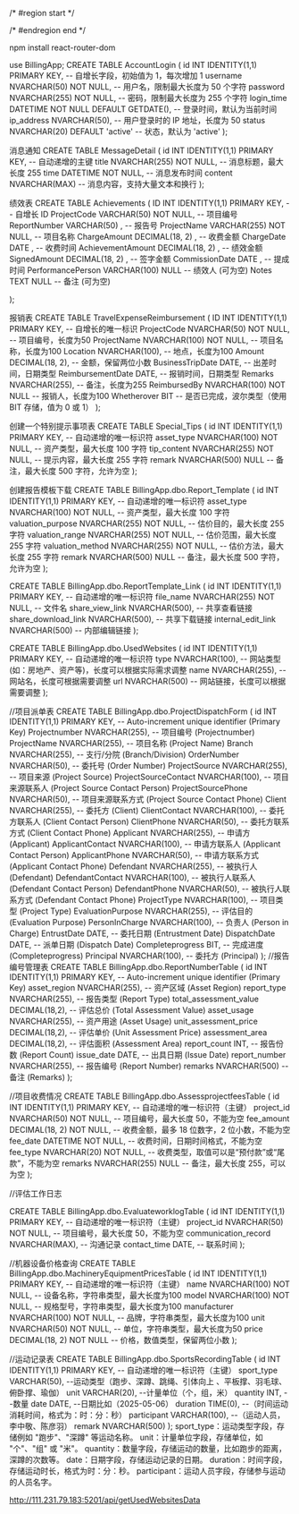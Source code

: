 /* #region start */

/*  #endregion end */






npm install react-router-dom

use BillingApp;
CREATE TABLE AccountLogin (
    id INT IDENTITY(1,1) PRIMARY KEY,  -- 自增长字段，初始值为 1，每次增加 1
    username NVARCHAR(50) NOT NULL,     -- 用户名，限制最大长度为 50 个字符
    password NVARCHAR(255) NOT NULL,    -- 密码，限制最大长度为 255 个字符
    login_time DATETIME NOT NULL DEFAULT GETDATE(),  -- 登录时间，默认为当前时间
    ip_address NVARCHAR(50),            -- 用户登录时的 IP 地址，长度为 50
    status NVARCHAR(20) DEFAULT 'active'  -- 状态，默认为 'active'
);


消息通知
CREATE TABLE MessageDetail (
    id INT IDENTITY(1,1) PRIMARY KEY,  -- 自动递增的主键
    title NVARCHAR(255) NOT NULL,       -- 消息标题，最大长度 255
    time DATETIME NOT NULL,             -- 消息发布时间
    content NVARCHAR(MAX)               -- 消息内容，支持大量文本和换行
);


绩效表
CREATE TABLE Achievements (
    ID INT IDENTITY(1,1) PRIMARY KEY,          -- 自增长 ID
    ProjectCode VARCHAR(50)  NOT NULL,           -- 项目编号
    ReportNumber VARCHAR(50)  ,          -- 报告号
    ProjectName VARCHAR(255)  NOT NULL,          -- 项目名称
    ChargeAmount DECIMAL(18, 2)  ,       -- 收费金额
    ChargeDate DATE  ,               -- 收费时间
    AchievementAmount DECIMAL(18, 2)  ,  -- 绩效金额
    SignedAmount DECIMAL(18, 2)  ,       -- 签字金额
    CommissionDate DATE ,           -- 提成时间
    PerformancePerson VARCHAR(100) NULL         -- 绩效人 (可为空)
    Notes TEXT NULL                             -- 备注 (可为空)
    
);

 报销表
 CREATE TABLE TravelExpenseReimbursement (
    ID INT IDENTITY(1,1) PRIMARY KEY,  -- 自增长的唯一标识
    ProjectCode NVARCHAR(50) NOT NULL,  -- 项目编号，长度为50
    ProjectName NVARCHAR(100) NOT NULL,  -- 项目名称，长度为100
    Location NVARCHAR(100),  -- 地点，长度为100
    Amount DECIMAL(18, 2),  -- 金额，保留两位小数
    BusinessTripDate DATE,  -- 出差时间，日期类型
    ReimbursementDate DATE,  -- 报销时间，日期类型
    Remarks NVARCHAR(255),  -- 备注，长度为255
    ReimbursedBy NVARCHAR(100) NOT NULL  -- 报销人，长度为100
    Whetherover BIT  -- 是否已完成，波尔类型（使用 BIT 存储，值为 0 或 1）
);


创建一个特别提示事项表
CREATE TABLE Special_Tips (
    id INT IDENTITY(1,1) PRIMARY KEY,         -- 自动递增的唯一标识符
    asset_type NVARCHAR(100) NOT NULL,         -- 资产类型，最大长度 100 字符
    tip_content NVARCHAR(255) NOT NULL,       -- 提示内容，最大长度 255 字符
    remark NVARCHAR(500) NULL                 -- 备注，最大长度 500 字符，允许为空
);

创建报告模板下载
CREATE TABLE BillingApp.dbo.Report_Template (
    id INT IDENTITY(1,1) PRIMARY KEY,         -- 自动递增的唯一标识符
    asset_type NVARCHAR(100) NOT NULL,         -- 资产类型，最大长度 100 字符
    valuation_purpose NVARCHAR(255) NOT NULL,  -- 估价目的，最大长度 255 字符
    valuation_range NVARCHAR(255) NOT NULL,    -- 估价范围，最大长度 255 字符
    valuation_method NVARCHAR(255) NOT NULL,   -- 估价方法，最大长度 255 字符
    remark NVARCHAR(500) NULL                 -- 备注，最大长度 500 字符，允许为空
);

CREATE TABLE BillingApp.dbo.ReportTemplate_Link (
    id INT IDENTITY(1,1) PRIMARY KEY,  -- 自动递增的唯一标识符
    file_name NVARCHAR(255) NOT NULL,   -- 文件名
    share_view_link NVARCHAR(500),      -- 共享查看链接
    share_download_link NVARCHAR(500),  -- 共享下载链接
    internal_edit_link NVARCHAR(500)    -- 内部编辑链接
);


CREATE TABLE BillingApp.dbo.UsedWebsites (
    id INT IDENTITY(1,1) PRIMARY KEY,  -- 自动递增的唯一标识符
    type NVARCHAR(100),                 -- 网站类型 (如：房地产、资产等)，长度可以根据实际需求调整
    name NVARCHAR(255),                 -- 网站名，长度可根据需要调整
    url NVARCHAR(500)                   -- 网站链接，长度可以根据需要调整
);

//项目派单表
CREATE TABLE BillingApp.dbo.ProjectDispatchForm (
    id INT IDENTITY(1,1) PRIMARY KEY,  -- Auto-increment unique identifier (Primary Key)
    Projectnumber NVARCHAR(255),  -- 项目编号 (Projectnumber)
    ProjectName NVARCHAR(255),  -- 项目名称 (Project Name)
    Branch NVARCHAR(255),  -- 支行/分院 (Branch/Division)
    OrderNumber NVARCHAR(50),  -- 委托号 (Order Number)
    ProjectSource NVARCHAR(255),  -- 项目来源 (Project Source)
    ProjectSourceContact NVARCHAR(100),  -- 项目来源联系人 (Project Source Contact Person)
    ProjectSourcePhone NVARCHAR(50),  -- 项目来源联系方式 (Project Source Contact Phone)
    Client NVARCHAR(255),  -- 委托方 (Client)
    ClientContact NVARCHAR(100),  -- 委托方联系人 (Client Contact Person)
    ClientPhone NVARCHAR(50),  -- 委托方联系方式 (Client Contact Phone)
    Applicant NVARCHAR(255),  -- 申请方 (Applicant)
    ApplicantContact NVARCHAR(100),  -- 申请方联系人 (Applicant Contact Person)
    ApplicantPhone NVARCHAR(50),  -- 申请方联系方式 (Applicant Contact Phone)
    Defendant NVARCHAR(255),  -- 被执行人 (Defendant)
    DefendantContact NVARCHAR(100),  -- 被执行人联系人 (Defendant Contact Person)
    DefendantPhone NVARCHAR(50),  -- 被执行人联系方式 (Defendant Contact Phone)
    ProjectType NVARCHAR(100),  -- 项目类型 (Project Type)
    EvaluationPurpose NVARCHAR(255),  -- 评估目的 (Evaluation Purpose)
    PersonInCharge NVARCHAR(100),  -- 负责人 (Person in Charge)
    EntrustDate DATE,  -- 委托日期 (Entrustment Date)
    DispatchDate DATE,  -- 派单日期 (Dispatch Date)
    Completeprogress BIT,  -- 完成进度 (Completeprogress)
    Principal NVARCHAR(100),  -- 委托方 (Principal)
);
//报告编号管理表
CREATE TABLE BillingApp.dbo.ReportNumberTable (
    id INT IDENTITY(1,1) PRIMARY KEY,  -- Auto-increment unique identifier (Primary Key)
    asset_region NVARCHAR(255),         -- 资产区域 (Asset Region)
    report_type NVARCHAR(255),          -- 报告类型 (Report Type)
    total_assessment_value DECIMAL(18,2), -- 评估总价 (Total Assessment Value)
    asset_usage NVARCHAR(255),          -- 资产用途 (Asset Usage)
    unit_assessment_price DECIMAL(18,2), -- 评估单价 (Unit Assessment Price)
    assessment_area DECIMAL(18,2),      -- 评估面积 (Assessment Area)
    report_count INT,                   -- 报告份数 (Report Count)
    issue_date DATE,                    -- 出具日期 (Issue Date)
    report_number NVARCHAR(255),        -- 报告编号 (Report Number)
    remarks NVARCHAR(500)               -- 备注 (Remarks)
);

//项目收费情况
CREATE TABLE BillingApp.dbo.AssessprojectfeesTable (
    id INT IDENTITY(1,1) PRIMARY KEY,  -- 自动递增的唯一标识符（主键）
    project_id NVARCHAR(50) NOT NULL,  -- 项目编号，最大长度 50，不能为空
    fee_amount DECIMAL(18, 2) NOT NULL,  -- 收费金额，最多 18 位数字，2 位小数，不能为空
    fee_date DATETIME NOT NULL,  -- 收费时间，日期时间格式，不能为空
    fee_type NVARCHAR(20) NOT NULL,  -- 收费类型，取值可以是“预付款”或“尾款”，不能为空
    remarks NVARCHAR(255) NULL  -- 备注，最大长度 255，可以为空
);

//评估工作日志

CREATE TABLE BillingApp.dbo.EvaluateworklogTable (
    id INT IDENTITY(1,1) PRIMARY KEY,   -- 自动递增的唯一标识符（主键）
    project_id NVARCHAR(50) NOT NULL,  -- 项目编号，最大长度 50，不能为空
    communication_record NVARCHAR(MAX),  -- 沟通记录
    contact_time DATE,  -- 联系时间
);


//机器设备价格查询
CREATE TABLE BillingApp.dbo.MachineryEquipmentPricesTable (
    id INT IDENTITY(1,1) PRIMARY KEY,   -- 自动递增的唯一标识符（主键）
    name NVARCHAR(100) NOT NULL,         -- 设备名称，字符串类型，最大长度为100
    model NVARCHAR(100) NOT NULL,        -- 规格型号，字符串类型，最大长度为100
    manufacturer NVARCHAR(100) NOT NULL, -- 品牌，字符串类型，最大长度为100
    unit NVARCHAR(50) NOT NULL,          -- 单位，字符串类型，最大长度为50
    price DECIMAL(18, 2) NOT NULL        -- 价格，数值类型，保留两位小数
);

//运动记录表
CREATE TABLE BillingApp.dbo.SportsRecordingTable (
    id INT IDENTITY(1,1) PRIMARY KEY,   -- 自动递增的唯一标识符（主键）
    sport_type VARCHAR(50), --运动类型（跑步、深蹲、跳绳、引体向上 、平板撑、羽毛球、俯卧撑、瑜伽）
    unit VARCHAR(20), --计量单位（个，组，米）
    quantity INT, --数量
    date DATE, --日期比如（2025-05-06）
    duration TIME(0), --（时间运动消耗时间，格式为：时：分：秒）
    participant VARCHAR(100), --（运动人员，李中敬、陈彦羽）
    remark NVARCHAR(500) 
);
sport_type：运动类型字段，存储例如 "跑步"、"深蹲" 等运动名称。
unit：计量单位字段，存储单位，如 "个"、"组" 或 "米"。
quantity：数量字段，存储运动的数量，比如跑步的距离，深蹲的次数等。
date：日期字段，存储运动记录的日期。
duration：时间字段，存储运动时长，格式为时：分：秒。
participant：运动人员字段，存储参与运动的人员名字。


http://111.231.79.183:5201/api/getUsedWebsitesData

